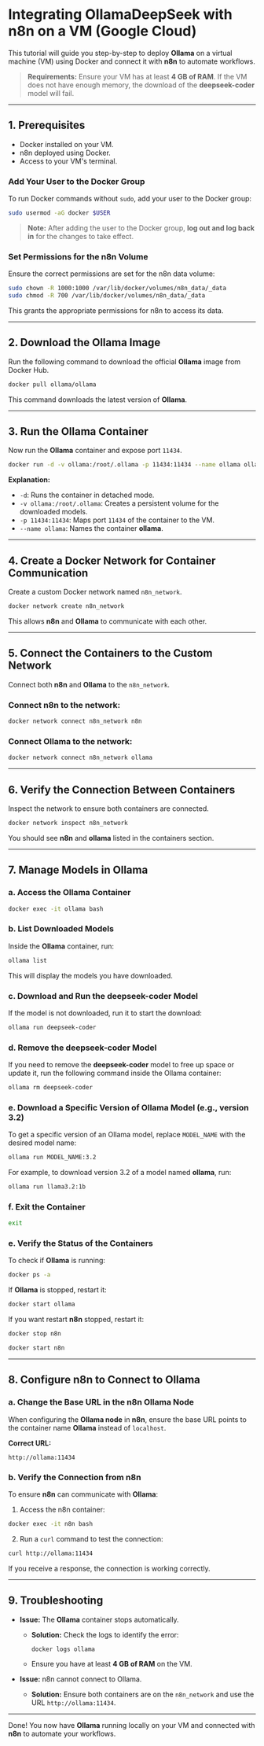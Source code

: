 # Integrating OllamaDeepSeek with n8n on a VM (Google Cloud)

This tutorial will guide you step-by-step to deploy **Ollama** on a virtual machine (VM) using Docker and connect it with **n8n** to automate workflows.

> **Requirements:** Ensure your VM has at least **4 GB of RAM**. If the VM does not have enough memory, the download of the **deepseek-coder** model will fail.

---

## 1. Prerequisites

- Docker installed on your VM.
- n8n deployed using Docker.
- Access to your VM's terminal.

### Add Your User to the Docker Group

To run Docker commands without `sudo`, add your user to the Docker group:

```bash
sudo usermod -aG docker $USER
```

> **Note:** After adding the user to the Docker group, **log out and log back in** for the changes to take effect.

### Set Permissions for the n8n Volume

Ensure the correct permissions are set for the n8n data volume:

```bash
sudo chown -R 1000:1000 /var/lib/docker/volumes/n8n_data/_data
sudo chmod -R 700 /var/lib/docker/volumes/n8n_data/_data
```

This grants the appropriate permissions for n8n to access its data.

---

## 2. Download the Ollama Image

Run the following command to download the official **Ollama** image from Docker Hub.

```bash
docker pull ollama/ollama
```

This command downloads the latest version of **Ollama**.

---

## 3. Run the Ollama Container

Now run the **Ollama** container and expose port `11434`.

```bash
docker run -d -v ollama:/root/.ollama -p 11434:11434 --name ollama ollama/ollama
```

**Explanation:**
- `-d`: Runs the container in detached mode.
- `-v ollama:/root/.ollama`: Creates a persistent volume for the downloaded models.
- `-p 11434:11434`: Maps port `11434` of the container to the VM.
- `--name ollama`: Names the container **ollama**.

---

## 4. Create a Docker Network for Container Communication

Create a custom Docker network named `n8n_network`.

```bash
docker network create n8n_network
```

This allows **n8n** and **Ollama** to communicate with each other.

---

## 5. Connect the Containers to the Custom Network

Connect both **n8n** and **Ollama** to the `n8n_network`.

### Connect n8n to the network:

```bash
docker network connect n8n_network n8n
```

### Connect Ollama to the network:

```bash
docker network connect n8n_network ollama
```

---

## 6. Verify the Connection Between Containers

Inspect the network to ensure both containers are connected.

```bash
docker network inspect n8n_network
```

You should see **n8n** and **ollama** listed in the containers section.

---

## 7. Manage Models in Ollama

### a. Access the Ollama Container

```bash
docker exec -it ollama bash
```

### b. List Downloaded Models

Inside the **Ollama** container, run:

```bash
ollama list
```

This will display the models you have downloaded.

### c. Download and Run the **deepseek-coder** Model

If the model is not downloaded, run it to start the download:

```bash
ollama run deepseek-coder
```

### d. Remove the **deepseek-coder** Model

If you need to remove the **deepseek-coder** model to free up space or update it, run the following command inside the Ollama container:

```bash
ollama rm deepseek-coder
```

### e. Download a Specific Version of Ollama Model (e.g., version 3.2)

To get a specific version of an Ollama model, replace `MODEL_NAME` with the desired model name:

```bash
ollama run MODEL_NAME:3.2
```

For example, to download version 3.2 of a model named **ollama**, run:

```bash
ollama run llama3.2:1b
```

### f. Exit the Container

```bash
exit
```

### e. Verify the Status of the Containers

To check if **Ollama** is running:

```bash
docker ps -a
```

If **Ollama** is stopped, restart it:

```bash
docker start ollama
```
If you want restart **n8n**  stopped, restart it:

```bash
docker stop n8n
```
```bash
docker start n8n
```

---

## 8. Configure n8n to Connect to Ollama

### a. Change the Base URL in the n8n Ollama Node

When configuring the **Ollama node** in **n8n**, ensure the base URL points to the container name **Ollama** instead of `localhost`.

**Correct URL:**

```
http://ollama:11434
```

### b. Verify the Connection from n8n

To ensure **n8n** can communicate with **Ollama**:

1. Access the n8n container:

```bash
docker exec -it n8n bash
```

2. Run a `curl` command to test the connection:

```bash
curl http://ollama:11434
```

If you receive a response, the connection is working correctly.

---

## 9. Troubleshooting

- **Issue:** The **Ollama** container stops automatically.

  - **Solution:** Check the logs to identify the error:
    ```bash
    docker logs ollama
    ```
  - Ensure you have at least **4 GB of RAM** on the VM.

- **Issue:** n8n cannot connect to Ollama.

  - **Solution:** Ensure both containers are on the `n8n_network` and use the URL `http://ollama:11434`.

---

Done! You now have **Ollama** running locally on your VM and connected with **n8n** to automate your workflows.
